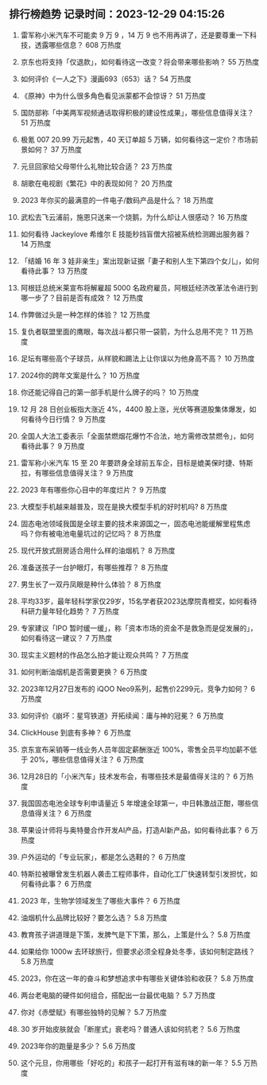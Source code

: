 
## 排行榜趋势 记录时间：2023-12-29 04:15:26
  
  1. 雷军称小米汽车不可能卖 9 万 9 ，14 万 9 也不用再讲了，还是要尊重一下科技，透露哪些信息？ 608 万热度
    
  2. 京东也将支持「仅退款」，如何看待这一改变？将会带来哪些影响？ 55 万热度
    
  3. 如何评价《一人之下》漫画693（653）话？ 54 万热度
    
  4. 《原神》中为什么很多角色看见派蒙都不会惊讶？ 51 万热度
    
  5. 国防部称「中美两军视频通话取得积极的建设性成果」，哪些信息值得关注？ 51 万热度
    
  6. 极氪 007 20.99 万元起售，40 天订单超 5 万辆，如何看待这一定价？市场前景如何？ 37 万热度
    
  7. 元旦回家给父母带什么礼物比较合适？ 23 万热度
    
  8. 胡歌在电视剧《繁花》中的表现如何？ 20 万热度
    
  9. 2023 年你买的最满意的一件电子/数码产品是什么？ 18 万热度
    
  10. 武松去飞云浦前，施恩只送来一个烧鹅，为什么却让人很感动？ 16 万热度
    
  11. 如何看待 Jackeylove 希维尔 E 技能秒挡盲僧大招被系统检测踢出服务器？ 14 万热度
    
  12. 「结婚 16 年 3 娃非亲生」案出现新证据「妻子和别人生下第四个女儿」，如何看待此事？ 13 万热度
    
  13. 阿根廷总统米莱宣布将解雇超 5000 名政府雇员，阿根廷经济改革法令进行到哪一步了？目前是否有成效？ 12 万热度
    
  14. 作弊做过头是一种怎样的体验？ 12 万热度
    
  15. 复仇者联盟里面的鹰眼，每次战斗都只带一袋箭，为什么总用不完？ 11 万热度
    
  16. 足坛有哪些高个子球员，从样貌和踢法上让你误以为他身高不高？ 10 万热度
    
  17. 2024你的跨年文案是什么？ 10 万热度
    
  18. 你还能记得自己的第一部手机是什么牌子的吗？ 10 万热度
    
  19. 12 月 28 日创业板指大涨近 4%，4400 股上涨，光伏等赛道股集体爆发，如何看待今日行情？ 9 万热度
    
  20. 全国人大法工委表示「全面禁燃烟花爆竹不合法，地方需修改禁燃令」，如何看待此事？ 9 万热度
    
  21. 雷军称小米汽车 15 至 20 年要跻身全球前五车企，目标是媲美保时捷、特斯拉，有哪些信息值得关注？ 9 万热度
    
  22. 2023 年有哪些你心目中的年度烂片？ 9 万热度
    
  23. 大模型手机越来越普及，现在是换大模型手机的好时机吗? 8 万热度
    
  24. 固态电池领域我国是全球主要的技术来源国之一，固态电池能缓解里程焦虑吗？你有被电池电量坑过的记忆吗？ 8 万热度
    
  25. 现代开放式厨房适合用什么样的油烟机？ 8 万热度
    
  26. 准备送孩子一台护眼灯，有哪些推荐？ 8 万热度
    
  27. 男生长了一双丹凤眼是种什么体验？ 8 万热度
    
  28. 平均33岁，最年轻科学家仅29岁，15名学者获2023达摩院青橙奖，如何看待科研力量年轻化趋势？ 7 万热度
    
  29. 专家建议「IPO 暂时缓一缓」，称「资本市场的资金不是救急而是促发展的」，如何看待这一建议？ 7 万热度
    
  30. 现实主义题材的作品怎么拍才能让观众共鸣？ 7 万热度
    
  31. 如何判断油烟机是否需要更换？ 6 万热度
    
  32. 2023年12月27日发布的 iQOO Neo9系列，起售价2299元，竞争力如何？ 6 万热度
    
  33. 如何评价《崩坏：星穹铁道》开拓续闻：庸与神的冠冕？ 6 万热度
    
  34. ClickHouse 到底有多神？ 6 万热度
    
  35. 京东宣布采销等一线业务人员年固定薪酬涨近 100%，零售全员平均加薪不低于 20%，哪些信息值得关注？ 6 万热度
    
  36. 12月28日的「小米汽车」技术发布会，有哪些技术是最值得关注的？ 6 万热度
    
  37. 我国固态电池全球专利申请量近 5 年增速全球第一，中日韩激战正酣，哪些信息值得关注？ 6 万热度
    
  38. 苹果设计师将与奥特曼合作开发AI产品，打造AI新产品，如何看待此事？ 6 万热度
    
  39. 户外运动的「专业玩家」，都是怎么选鞋的？ 6 万热度
    
  40. 特斯拉被曝曾发生机器人袭击工程师事件，自动化工厂快速转型引发担忧，如何看待此事？ 6 万热度
    
  41. 2023 年，生物学领域发生了哪些大事件？ 6 万热度
    
  42. 油烟机什么品牌比较好？要怎么选？ 5.8 万热度
    
  43. 教育孩子讲道理是下策，发脾气是下下策，那么，上策是什么？ 5.8 万热度
    
  44. 如果给你 1000w 去环球旅行，但要求必须全程身处冬季，该如何制定路线？ 5.8 万热度
    
  45. 2023，你在这一年的奋斗和梦想追求中有哪些关键体验和收获？ 5.8 万热度
    
  46. 两台老电脑的硬件如何组合，搭配出一台最优电脑？ 5.7 万热度
    
  47. 你对《赤壁赋》有哪些独特的见解？ 5.7 万热度
    
  48. 30 岁开始皮肤就会「断崖式」衰老吗？普通人该如何抗老？ 5.6 万热度
    
  49. 2023年你的跑量是多少？ 5.6 万热度
    
  50. 这个元旦，你用哪些「好吃的」和孩子一起打开有滋有味的新一年？ 5.5 万热度
    